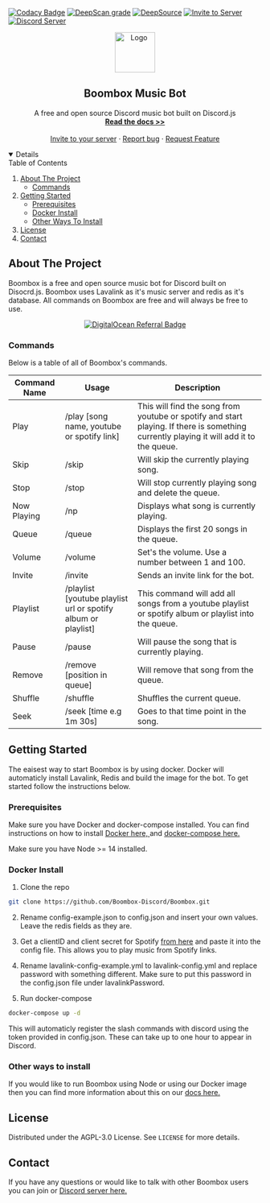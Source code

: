 [![Codacy Badge](https://app.codacy.com/project/badge/Grade/12aec9b09d3442db9d72b07f5988a8e0)](https://www.codacy.com/gh/Boombox-Discord/Boombox/dashboard?utm_source=github.com&utm_medium=referral&utm_content=Boombox-Discord/Boombox&utm_campaign=Badge_Grade)
[![DeepScan grade](https://deepscan.io/api/teams/11492/projects/14622/branches/276517/badge/grade.svg)](https://deepscan.io/dashboard#view=project&tid=11492&pid=14622&bid=276517)
[![DeepSource](https://deepsource.io/gh/Boombox-Discord/Boombox.svg/?label=active+issues&show_trend=true&token=aWXhwOLYoOTzXhDTc8mNzvRk)](https://deepsource.io/gh/Boombox-Discord/Boombox/?ref=repository-badge)
<a href="https://discord.com/api/oauth2/authorize?client_id=678819994250772480&permissions=36785152&scope=bot">
<img src="https://img.shields.io/badge/Invite-to%20your%20server-blue.svg?style=for-the-badge" alt="Invite to Server">
</a>
<a href="https://discord.gg/invite/HKnyEB9">
<img src="https://discordapp.com/api/guilds/770511689258237973/widget.png?style=shield" alt="Discord Server">
</a>
<br>

<p align="center">
    <a href="https://github.com/Boombox-Discord/Boombox">
        <img src="https://boomboxdiscord.dev/plasmic/boombox/images/boomboxPfpNewpng.png" alt="Logo" width="80" height="80">
    </a>
    <h2 align="center">Boombox Music Bot</h2>
    <p align="center">
        A free and open source Discord music bot built on Discord.js
        <br>
        <a href="https://docs.boomboxdiscord.dev"><strong>Read the docs >></strong></a>
        <br>
        <br>
        <a href="https://discord.com/api/oauth2/authorize?client_id=678819994250772480&permissions=36785152&scope=bot">Invite to your server</a>
        ·
        <a href="https://github.com/Boombox-Discord/Boombox/issues">Report bug</a>
        ·
        <a href="https://github.com/Boombox-Discord/Boombox/issues"> Request Feature</a>
    </p>
</p>

<details open="open">
    <summery>Table of Contents</summery>
    <ol>
        <li>
            <a href="about-the-project">About The Project</a>
            <ul>
                <li><a href="#commands">Commands</a></li>
            </ul>
        </li>
        <li>
            <a href="#getting-started">Getting Started</a>
            <ul>
                <li><a href="#prerequisites">Prerequisites</a></li>
                <li><a href="#docker-install">Docker Install</a></li>
                <li><a href="#other-ways-to-install">Other Ways To Install</a></li>
            </ul>
        <li><a href="#license">License</a></li>
        <li><a href="#contact">Contact</a></li>
    </ol>
</details>

## About The Project

Boombox is a free and open source music bot for Discord built on Disocrd.js. Boombox uses Lavalink as it's music server and redis as it's database. All commands on Boombox are free and will always be free to use.

<p align="center">
    <a href="https://www.digitalocean.com/?refcode=430f071b1344&utm_campaign=Referral_Invite&utm_medium=Referral_Program&utm_source=badge"><img src="https://web-platforms.sfo2.digitaloceanspaces.com/WWW/Badge%203.svg" alt="DigitalOcean Referral Badge" /></a>
</p>

### Commands

Below is a table of all of Boombox's commands.

| Command Name | Usage                                                         | Description                                                                                                                             |
| ------------ | ------------------------------------------------------------- | --------------------------------------------------------------------------------------------------------------------------------------- |
| Play         | /play [song name, youtube or spotify link]                    | This will find the song from youtube or spotify and start playing. If there is something currently playing it will add it to the queue. |
| Skip         | /skip                                                         | Will skip the currently playing song.                                                                                                   |
| Stop         | /stop                                                         | Will stop currently playing song and delete the queue.                                                                                  |
| Now Playing  | /np                                                           | Displays what song is currently playing.                                                                                                |
| Queue        | /queue                                                        | Displays the first 20 songs in the queue.                                                                                               |
| Volume       | /volume                                                       | Set's the volume. Use a number between 1 and 100.                                                                                       |
| Invite       | /invite                                                       | Sends an invite link for the bot.                                                                                                       |
| Playlist     | /playlist [youtube playlist url or spotify album or playlist] | This command will add all songs from a youtube playlist or spotify album or playlist into the queue.                                    |
| Pause        | /pause                                                        | Will pause the song that is currently playing.                                                                                          |
| Remove       | /remove [position in queue]                                   | Will remove that song from the queue.                                                                                                   |
| Shuffle      | /shuffle                                                      | Shuffles the current queue.                                                                                                             |
| Seek         | /seek [time e.g 1m 30s]                                       | Goes to that time point in the song.                                                                                                    |

## Getting Started

The eaisest way to start Boombox is by using docker. Docker will automaticly install Lavalink, Redis and build the image for the bot. To get started follow the instructions below.

### Prerequisites

Make sure you have Docker and docker-compose installed. You can find instructions on how to install <a href="https://docs.docker.com/docker-for-windows/install/">Docker here, </a> and <a href="https://docs.docker.com/compose/install/"> docker-compose here. </a>

Make sure you have Node >= 14 installed.

### Docker Install

1.  Clone the repo

```sh
git clone https://github.com/Boombox-Discord/Boombox.git
```

2.  Rename config-example.json to config.json and insert your own values. Leave the redis fields as they are.

3.  Get a clientID and client secret for Spotify [from here](https://developer.spotify.com/dashboard/applications) and paste it into the config file. This allows you to play music from Spotify links.

4.  Rename lavalink-config-example.yml to lavalink-config.yml and replace password with something different. Make sure to put this password in the config.json file under lavalinkPassword.

5.  Run docker-compose

```sh
docker-compose up -d
```

This will automaticly register the slash commands with discord using the token provided in config.json. These can take up to one hour to appear in Discord.

### Other ways to install

If you would like to run Boombox using Node or using our Docker image then you can find more information about this on our <a href="https://docs.boomboxdiscord.dev/installing-boombox"> docs here. </a>

## License

Distributed under the AGPL-3.0 License. See `LICENSE` for more details.

## Contact

If you have any questions or would like to talk with other Boombox users you can join or <a href="https://discord.gg/invite/HKnyEB9"> Discord server here. </a>
